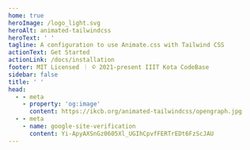 ```yaml
---
home: true
heroImage: /logo_light.svg
heroAlt: animated-tailwindcss
heroText: ' '
tagline: A configuration to use Animate.css with Tailwind CSS
actionText: Get Started
actionLink: /docs/installation
footer: MIT Licensed ｜ © 2021-present IIIT Kota CodeBase
sidebar: false
title: ' '
head:
  - - meta
    - property: 'og:image'
      content: https://ikcb.org/animated-tailwindcss/opengraph.jpg
  - - meta
    - name: google-site-verification
      content: Yi-ApyAXSnGz0605Xl_UGIhCpvfFERTrEDt6FzScJAU
---
```

